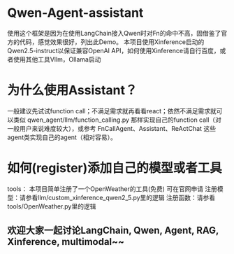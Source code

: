 # Qwen-Agent-assistant
使用这个框架是因为在使用LangChain接入Qwen时对Fn的命中不高，固借鉴了官方的代码，感觉效果很好，列出此Demo。
本项目使用Xinference启动的Qwen2.5-instruct以保证兼容OpenAI API，如何使用Xinference请自行百度，或者使用其他工具Vllm，Ollama启动
# 为什么使用Assistant？
一般建议先试试function call；不满足需求就再看看react；依然不满足需求就可以类似 qwen_agent/llm/function_calling.py
那样实现自己的function call（对一般用户来说难度较大），或参考 FnCallAgent、Assistant、ReActChat 这些agent类实现自己的agent（相对容易）。
# 如何(register)添加自己的模型或者工具
tools： 本项目简单注册了一个OpenWeather的工具(免费) 可在官网申请
注册模型：请参看llm/custom_xinference_qwen2_5.py里的逻辑
注册函数：请参看tools/OpenWeather.py里的逻辑
## 欢迎大家一起讨论LangChain, Qwen, Agent, RAG, Xinference, multimodal~~
